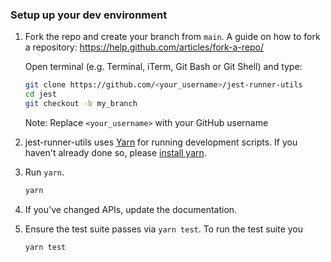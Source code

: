 ### Setup up your dev environment

1. Fork the repo and create your branch from `main`.
   A guide on how to fork a repository: https://help.github.com/articles/fork-a-repo/

   Open terminal (e.g. Terminal, iTerm, Git Bash or Git Shell) and type:

   ```sh
   git clone https://github.com/<your_username>/jest-runner-utils
   cd jest
   git checkout -b my_branch
   ```

   Note:
   Replace `<your_username>` with your GitHub username

2. jest-runner-utils uses [Yarn](https://code.facebook.com/posts/1840075619545360)
   for running development scripts. If you haven't already done so,
   please [install yarn](https://yarnpkg.com/en/docs/install).

3. Run `yarn`.

   ```sh
   yarn
   ```

4. If you've changed APIs, update the documentation.

5. Ensure the test suite passes via `yarn test`. To run the test suite you

   ```sh
   yarn test
   ```
